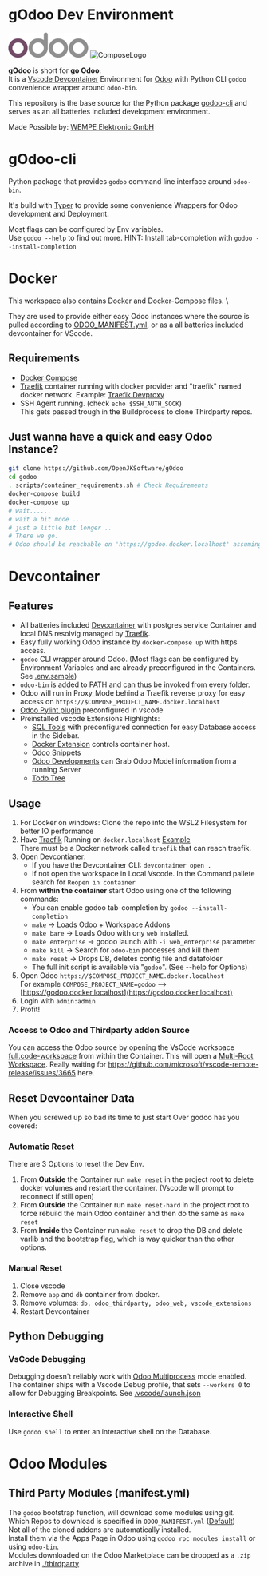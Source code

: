 # gOdoo Dev Environment

![OdooLogo](https://raw.githubusercontent.com/OpenJKSoftware/gOdoo/main/assets/odoo_logo.png)
![ComposeLogo](https://raw.githubusercontent.com/docker/compose/v2/logo.png)

**gOdoo** is short for **go Odoo**. \
It is a [Vscode Devcontainer](https://code.visualstudio.com/docs/remote/containers) Environment for [Odoo](https://odoo.com/)
with Python CLI `godoo` convenience wrapper around `odoo-bin`.

This repository is the base source for the Python package [godoo-cli](https://pypi.org/project/godoo-cli/) and serves as
an all batteries included development environment.

Made Possible by: [WEMPE Elektronic GmbH](https://wetech.de)

# gOdoo-cli

Python package that provides `godoo` command line interface around `odoo-bin`.

It's build with [Typer](https://github.com/tiangolo/typer) to provide some convenience Wrappers for Odoo development and
Deployment.

Most flags can be configured by Env variables. \
Use `godoo --help` to find out more. HINT: Install tab-completion with `godoo --install-completion`

# Docker

This workspace also contains Docker and Docker-Compose files. \

They are used to provide either easy Odoo instances where the source is pulled according to
[ODOO_MANIFEST.yml](./ODOO_MANIFEST.yml), or as a all batteries included devcontainer for VScode.

## Requirements

- [Docker Compose](https://github.com/docker/compose)
- [Traefik](https://doc.traefik.io/traefik/) container running with docker provider and "traefik" named docker network.
  Example: [Traefik Devproxy](https://github.com/joshkreud/traefik_devproxy)
- SSH Agent running. (check `echo $SSH_AUTH_SOCK`)\
  This gets passed trough in the Buildprocess to clone Thirdparty repos.

## Just wanna have a quick and easy Odoo Instance?

```bash
git clone https://github.com/OpenJKSoftware/gOdoo
cd godoo
. scripts/container_requirements.sh # Check Requirements
docker-compose build
docker-compose up
# wait......
# wait a bit mode ...
# just a little bit longer ..
# There we go.
# Odoo should be reachable on 'https://godoo.docker.localhost' assuming you didn't change .env TRAEFIK_HOST_RULE or COMPOSE_PROJECT_NAME
```

# Devcontainer

## Features

- All batteries included [Devcontainer](https://code.visualstudio.com/docs/remote/containers) with postgres service
  Container and local DNS resolvig managed by [Traefik](https://doc.traefik.io/traefik/).
- Easy fully working Odoo instance by `docker-compose up` with https access.
- `godoo` CLI wrapper around Odoo. (Most flags can be configured by Environment Variables and are already preconfigured
  in the Containers. See [.env.sample](./.env.sample))
- `odoo-bin` is added to PATH and can thus be invoked from every folder.
- Odoo will run in Proxy_Mode behind a Traefik reverse proxy for easy access on
  `https://$COMPOSE_PROJECT_NAME.docker.localhost`
- [Odoo Pylint plugin](https://github.com/OCA/pylint-odoo) preconfigured in vscode
- Preinstalled vscode Extensions Highlights:
  - [SQL Tools](https://marketplace.visualstudio.com/items?itemName=mtxr.sqltools) with preconfigured connection for
    easy Database access in the Sidebar.
  - [Docker Extension](https://marketplace.visualstudio.com/items?itemName=ms-azuretools.vscode-docker) controls
    container host.
  - [Odoo Snippets](https://marketplace.visualstudio.com/items?itemName=mstuttgart.odoo-snippets)
  - [Odoo Developments](https://marketplace.visualstudio.com/items?itemName=scapigliato.vsc-odoo-development) can Grab
    Odoo Model information from a running Server
  - [Todo Tree](https://marketplace.visualstudio.com/items?itemName=Gruntfuggly.todo-tree)

## Usage

1. For Docker on windows: Clone the repo into the WSL2 Filesystem for better IO performance
2. Have [Traefik](https://github.com/traefik/traefik) Running on `docker.localhost`
   [Example](https://github.com/joshkreud/traefik_devproxy) \
   There must be a Docker network called `traefik` that can reach traefik.
3. Open Devcontianer:
   - If you have the Devcontainer CLI: `devcontainer open .`
   - If not open the workspace in Local Vscode. In the Command pallete search for `Reopen in container`
4. From **within the container** start Odoo using one of the following commands:
   - You can enable godoo tab-completion by `godoo --install-completion`
   - `make` -> Loads Odoo + Workspace Addons
   - `make bare` -> Loads Odoo with ony `web` installed.
   - `make enterprise` -> godoo launch with `-i web_enterprise` parameter
   - `make kill` -> Search for `odoo-bin` processes and kill them
   - `make reset` -> Drops DB, deletes config file and datafolder
   - The full init script is available via "`godoo`". (See --help for Options)
5. Open Odoo `https://$COMPOSE_PROJECT_NAME.docker.localhost`\
   For example `COMPOSE_PROJECT_NAME=godoo` --> [https://godoo.docker.localhost](https://godoo.docker.localhost)
6. Login with `admin:admin`
7. Profit!

### Access to Odoo and Thirdparty addon Source

You can access the Odoo source by opening the VsCode workspace [full.code-workspace](full.code-workspace) from within
the Container. This will open a [Multi-Root Workspace](https://code.visualstudio.com/docs/editor/multi-root-workspaces).
Really waiting for https://github.com/microsoft/vscode-remote-release/issues/3665 here.

## Reset Devcontainer Data

When you screwed up so bad its time to just start Over godoo has you covered:

### Automatic Reset

There are 3 Options to reset the Dev Env.

1. From **Outside** the Container run `make reset` in the project root to delete docker volumes and restart the
   container. (Vscode will prompt to reconnect if still open)
2. From **Outside** the Container run `make reset-hard` in the project root to force rebuild the main Odoo container and
   then do the same as `make reset`
3. From **Inside** the Container run `make reset` to drop the DB and delete varlib and the bootstrap flag, which is way
   quicker than the other options.

### Manual Reset

1. Close vscode
2. Remove `app` and `db` container from docker.
3. Remove volumes: `db, odoo_thirdparty, odoo_web, vscode_extensions`
4. Restart Devcontainer

## Python Debugging

### VsCode Debugging

Debugging doesn't reliably work with
[Odoo Multiprocess](https://www.odoo.com/documentation/14.0/developer/misc/other/cmdline.html#multiprocessing) mode
enabled. \
The container ships with a Vscode Debug profile, that sets `--workers 0` to allow for Debugging Breakpoints. See [.vscode/launch.json](./.vscode/launch.json)

### Interactive Shell

Use `godoo shell` to enter an interactive shell on the Database.

# Odoo Modules

## Third Party Modules (manifest.yml)

The `godoo` bootstrap function, will download some modules using git. \
Which Repos to download is specified in `ODOO_MANIFEST.yml` ([Default](./ODOO_MANIFEST.yml)) \
Not all of the cloned addons are automatically installed. \
Install them via the Apps Page in Odoo using `godoo rpc modules install` or using `odoo-bin`.\
Modules downloaded on the Odoo Marketplace can be dropped as a `.zip` archive in [./thirdparty](./thirdparty)
